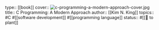 type:: [[book]] 
cover:: ![c-programming-a-modern-approach-cover.jpg](../assets/c-programming-a-modern-approach-cover_1686242090158_0.jpg) 
title:: C Programming: A Modern Approach
author:: [[Kim N. King]] 
topics:: #C #[[software development]] #[[programming language]] 
status:: #[[🌿 to plant]]
